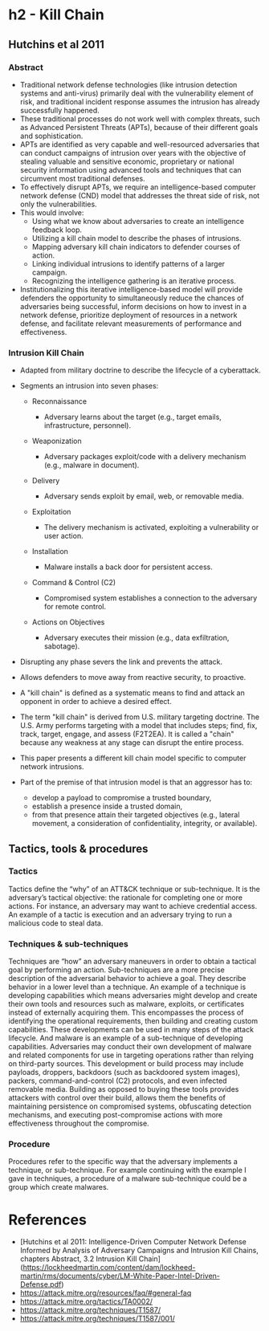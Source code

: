 # h2 - Kill Chain

## Hutchins et al 2011

### Abstract

- Traditional network defense technologies (like intrusion detection systems and anti-virus) primarily deal with the vulnerability element of risk, and traditional incident response assumes the intrusion has already successfully happened.
- These traditional processes do not work well with complex threats, such as Advanced Persistent Threats (APTs), because of their different goals and sophistication.
- APTs are identified as very capable and well-resourced adversaries that can conduct campaigns of intrusion over years with the objective of stealing valuable and sensitive economic, proprietary or national security information using advanced tools and techniques that can circumvent most traditional defenses.
- To effectively disrupt APTs, we require an intelligence-based computer network defense (CND) model that addresses the threat side of risk, not only the vulnerabilities.
- This would involve:
  - Using what we know about adversaries to create an intelligence feedback loop.
  - Utilizing a kill chain model to describe the phases of intrusions.
  - Mapping adversary kill chain indicators to defender courses of action.
  - Linking individual intrusions to identify patterns of a larger campaign.
  - Recognizing the intelligence gathering is an iterative process.
- Institutionalizing this iterative intelligence-based model will provide defenders the opportunity to simultaneously reduce the chances of adversaries being successful, inform decisions on how to invest in a network defense, prioritize deployment of resources in a network defense, and facilitate relevant measurements of performance and effectiveness.

### Intrusion Kill Chain

- Adapted from military doctrine to describe the lifecycle of a cyberattack.
- Segments an intrusion into seven phases:
  - Reconnaissance
    - Adversary learns about the target (e.g., target emails, infrastructure, personnel).
      
  - Weaponization
    - Adversary packages exploit/code with a delivery mechanism (e.g., malware in document).
      
  - Delivery
    - Adversary sends exploit by email, web, or removable media.
      
  - Exploitation
    - The delivery mechanism is activated, exploiting a vulnerability or user action.
      
  - Installation
    - Malware installs a back door for persistent access.
      
  - Command & Control (C2)
    - Compromised system establishes a connection to the adversary for remote control.
      
  - Actions on Objectives
    - Adversary executes their mission (e.g., data exfiltration, sabotage).

- Disrupting any phase severs the link and prevents the attack.
- Allows defenders to move away from reactive security, to proactive.

- A "kill chain" is defined as a systematic means to find and attack an opponent in order to achieve a desired effect.
- The term "kill chain" is derived from U.S. military targeting doctrine. The U.S. Army performs targeting with a model that includes steps; find, fix, track, target, engage, and assess (F2T2EA). It is called a "chain" because any weakness at any stage can disrupt the entire process.
- This paper presents a different kill chain model specific to computer network intrusions.
- Part of the premise of that intrusion model is that an aggressor has to:
  - develop a payload to compromise a trusted boundary,
  - establish a presence inside a trusted domain,
  - from that presence attain their targeted objectives (e.g., lateral movement, a consideration of confidentiality, integrity, or available).
 
## Tactics, tools & procedures

### Tactics
Tactics define the “why” of an ATT&CK technique or sub-technique. It is the adversary’s tactical objective: the rationale for completing one or more actions. For instance, an adversary may want to achieve credential access. An example of a tactic is execution and an adversary trying to run a malicious code to steal data.

### Techniques & sub-techniques
Techniques are “how” an adversary maneuvers in order to obtain a tactical goal by performing an action. Sub-techniques are a more precise description of the adversarial behavior to achieve a goal. They describe behavior in a lower level than a technique. 
An example of a technique is developing capabilities which means adversaries might develop and create their own tools and resources such as malware, exploits, or certificates instead of externally acquiring them. This encompasses the process of identifying the operational requirements, then building and creating custom capabilities. 
These developments can be used in many steps of the attack lifecycle.
And malware is an example of a sub-technique of developing capabilities. 
Adversaries may conduct their own development of malware and related components for use in targeting operations rather than relying on third-party sources. 
This development or build process may include payloads, droppers, backdoors (such as backdoored system images), packers, command-and-control (C2) protocols, and even infected removable media. 
Building as opposed to buying these tools provides attackers with control over their build, allows them the benefits of maintaining persistence on compromised systems, obfuscating detection mechanisms, and executing post-compromise actions with more effectiveness throughout the compromise.

### Procedure
Procedures refer to the specific way that the adversary implements a technique, or sub-technique. 
For example continuing with the example I gave in techniques, a procedure of a malware sub-technique could be a group which create malwares.

# References
- [Hutchins et al 2011: Intelligence-Driven Computer Network Defense Informed by Analysis of Adversary Campaigns and Intrusion Kill Chains, chapters Abstract, 3.2 Intrusion Kill Chain] (https://lockheedmartin.com/content/dam/lockheed-martin/rms/documents/cyber/LM-White-Paper-Intel-Driven-Defense.pdf)
- https://attack.mitre.org/resources/faq/#general-faq
- https://attack.mitre.org/tactics/TA0002/
- https://attack.mitre.org/techniques/T1587/
- https://attack.mitre.org/techniques/T1587/001/
